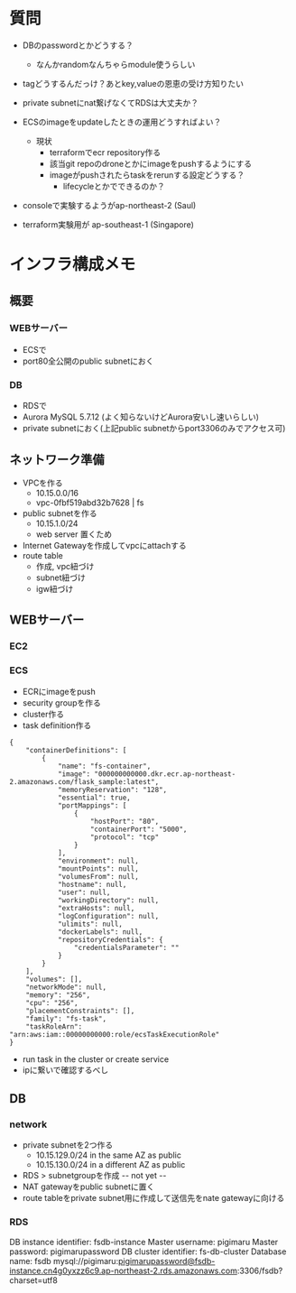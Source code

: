 # 質問
* DBのpasswordとかどうする？
  - なんかrandomなんちゃらmodule使うらしい
* tagどうするんだっけ？あとkey,valueの恩恵の受け方知りたい
* private subnetにnat繋げなくてRDSは大丈夫か？
* ECSのimageをupdateしたときの運用どうすればよい？
  - 現状
    - terraformでecr repository作る
    - 該当git repoのdroneとかにimageをpushするようにする
    - imageがpushされたらtaskをrerunする設定どうする？
      - lifecycleとかでできるのか？



* consoleで実験するようがap-northeast-2 (Saul)
* terraform実験用が ap-southeast-1 (Singapore)


# インフラ構成メモ
## 概要
### WEBサーバー
* ECSで
* port80全公開のpublic subnetにおく

### DB
* RDSで
* Aurora MySQL 5.7.12 (よく知らないけどAurora安いし速いらしい)
* private subnetにおく(上記public subnetからport3306のみでアクセス可)



## ネットワーク準備
* VPCを作る
  - 10.15.0.0/16
  - vpc-0fbf519abd32b7628 | fs
* public subnetを作る
  - 10.15.1.0/24
  - web server 置くため
* Internet Gatewayを作成してvpcにattachする
* route table
  - 作成, vpc紐づけ
  - subnet紐づけ
  - igw紐づけ

## WEBサーバー
### EC2

### ECS
* ECRにimageをpush
* security groupを作る
* cluster作る
* task definition作る
```
{
    "containerDefinitions": [
        {
            "name": "fs-container",
            "image": "000000000000.dkr.ecr.ap-northeast-2.amazonaws.com/flask_sample:latest",
            "memoryReservation": "128",
            "essential": true,
            "portMappings": [
                {
                    "hostPort": "80",
                    "containerPort": "5000",
                    "protocol": "tcp"
                }
            ],
            "environment": null,
            "mountPoints": null,
            "volumesFrom": null,
            "hostname": null,
            "user": null,
            "workingDirectory": null,
            "extraHosts": null,
            "logConfiguration": null,
            "ulimits": null,
            "dockerLabels": null,
            "repositoryCredentials": {
                "credentialsParameter": ""
            }
        }
    ],
    "volumes": [],
    "networkMode": null,
    "memory": "256",
    "cpu": "256",
    "placementConstraints": [],
    "family": "fs-task",
    "taskRoleArn": "arn:aws:iam::00000000000:role/ecsTaskExecutionRole"
}
```
* run task in the cluster or create service
* ipに繋いで確認するべし


## DB
### network
* private subnetを2つ作る
  - 10.15.129.0/24 in the same AZ as public
  - 10.15.130.0/24 in a different AZ as public
* RDS > subnetgroupを作成
-- not yet --
* NAT gatewayをpublic subnetに置く
* route tableをprivate subnet用に作成して送信先をnate gatewayに向ける

### RDS
DB instance identifier: fsdb-instance
Master username: pigimaru
Master password: pigimarupassword
DB cluster identifier: fs-db-cluster
Database name: fsdb
mysql://pigimaru:pigimarupassword@fsdb-instance.cn4g0yxzz6c9.ap-northeast-2.rds.amazonaws.com:3306/fsdb?charset=utf8


